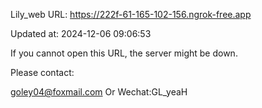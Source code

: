 Lily_web URL: https://222f-61-165-102-156.ngrok-free.app

Updated at: 2024-12-06 09:06:53

If you cannot open this URL, the server might be down.

Please contact: 

goley04@foxmail.com Or Wechat:GL_yeaH